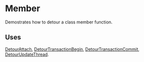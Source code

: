 Member
======

Demostrates how to detour a class member function.

Uses
----

[DetourAttach](DetourAttach.md),
[DetourTransactionBegin](DetourTransactionBegin.md),
[DetourTransactionCommit](DetourTransactionCommit.md),
[DetourUpdateThread](DetourUpdateThread.md).
